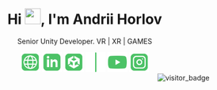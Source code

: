 <h1 align="center">
  Hi <img src="https://raw.githubusercontent.com/umenzi/umenzi/main/wave.gif" width=32 height=32>, I'm Andrii Horlov
</h1>

<p align="center">
  Senior Unity Developer. VR | XR | GAMES
</p>

<div align="center">
  <a href="https://andriihorlov.github.io/"><img alt="Web-site" width="40px" src="images/icons/website.svg"/></a>
  <a href="https://www.linkedin.com/in/fidgetik/"><img alt="LinkedIn" width="40px" src="images/icons/linkedin.svg"/></a>
  <a href="https://assetstore.unity.com/publishers/94841"><img alt="Asset Store" width="40px" src="images/icons/unity.svg"/></a>
  <img width="40px" src="images/icons/separator.png"/>
  <a href="https://www.youtube.com/@fidgetpk"><img alt="YouTube" width="40px" src="images/icons/youtube.svg"/></a>
  <a href="https://www.instagram.com/fidgetik/"><img alt="Instagram" width="40px" src="images/icons/instagram.svg"/></a>
</div>


  <img align="right" src="https://api.visitorbadge.io/api/visitors?path=https://github.com/andriihorlov&style=default" alt="visitor_badge">
<!--
**andriihorlov/andriihorlov** is a ✨ _special_ ✨ repository because its `README.md` (this file) appears on your GitHub profile.

Here are some ideas to get you started:

- 🔭 I’m currently working on ...
- 🌱 I’m currently learning ...
- 👯 I’m looking to collaborate on ...
- 🤔 I’m looking for help with ...
- 💬 Ask me about ...
- 📫 How to reach me: ...
- 😄 Pronouns: ...
- ⚡ Fun fact: ...
-->
